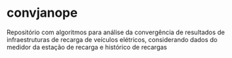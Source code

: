# convjanope
Repositório com algoritmos para análise da convergência de resultados de infraestruturas de recarga de veículos elétricos, considerando dados do medidor da estação de recarga e histórico de recargas
